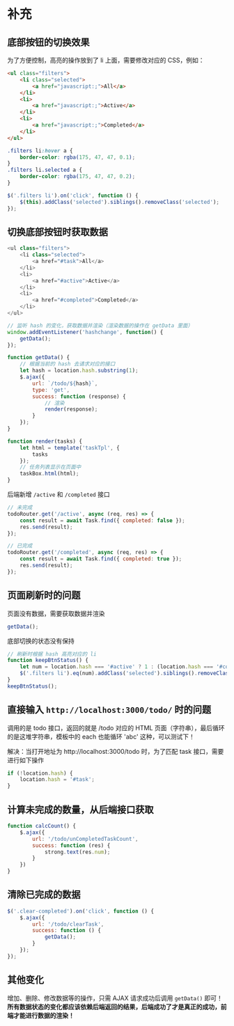 # 补充

## 底部按钮的切换效果

为了方便控制，高亮的操作放到了 li 上面，需要修改对应的 CSS，例如：

```html
<ul class="filters">
    <li class="selected">
        <a href="javascript:;">All</a>
    </li>
    <li>
        <a href="javascript:;">Active</a>
    </li>
    <li>
        <a href="javascript:;">Completed</a>
    </li>
</ul>
```

```css
.filters li:hover a {
    border-color: rgba(175, 47, 47, 0.1);
}
.filters li.selected a {
    border-color: rgba(175, 47, 47, 0.2);
}
```

```javascript
$('.filters li').on('click', function () {
    $(this).addClass('selected').siblings().removeClass('selected');
});
```

## 切换底部按钮时获取数据

```javascript
<ul class="filters">
    <li class="selected">
        <a href="#task">All</a>
    </li>
    <li>
        <a href="#active">Active</a>
    </li>
    <li>
        <a href="#completed">Completed</a>
    </li>
</ul>
```

```javascript
// 监听 hash 的变化，获取数据并渲染（渲染数据的操作在 getData 里面）
window.addEventListener('hashchange', function() {
    getData();
});
```

```javascript
function getData() {
    // 根据当前的 hash 去请求对应的接口
    let hash = location.hash.substring(1);
    $.ajax({
        url: `/todo/${hash}`,
        type: 'get',
        success: function (response) {
            // 渲染
            render(response);
        }
    });
}
```

```javascript
function render(tasks) {
    let html = template('taskTpl', {
        tasks
    });
    // 任务列表显示在页面中
    taskBox.html(html);
}
```

后端新增 `/active` 和 `/completed` 接口

```javascript
// 未完成
todoRouter.get('/active', async (req, res) => {
    const result = await Task.find({ completed: false });
    res.send(result);
});

// 已完成
todoRouter.get('/completed', async (req, res) => {
    const result = await Task.find({ completed: true });
    res.send(result);
});
```

## 页面刷新时的问题

页面没有数据，需要获取数据并渲染

```javascript
getData();
```

底部切换的状态没有保持

```javascript
// 刷新时根据 hash 高亮对应的 li
function keepBtnStatus() {
    let num = location.hash === '#active' ? 1 : (location.hash === '#completed' ? 2 : 0);
    $('.filters li').eq(num).addClass('selected').siblings().removeClass('selected');
}
keepBtnStatus();
```

## 直接输入 `http://localhost:3000/todo/` 时的问题

调用的是 todo 接口，返回的就是 /todo 对应的 HTML 页面（字符串），最后循环的是这堆字符串，模板中的 each 也能循环 'abc' 这种，可以测试下！

解决：当打开地址为 http://localhost:3000/todo 时，为了匹配 task 接口，需要进行如下操作

```javascript
if (!location.hash) {
    location.hash = '#task';
}
```

## 计算未完成的数量，从后端接口获取

```javascript
function calcCount() {
    $.ajax({
        url: '/todo/unCompletedTaskCount',
        success: function (res) {
            strong.text(res.num);
        }
    })
}
```

## 清除已完成的数据

```javascript
$('.clear-completed').on('click', function () {
    $.ajax({
        url: '/todo/clearTask',
        success: function () {
            getData();
        }
    });
});
```

## 其他变化

增加、删除、修改数据等的操作，只需 AJAX 请求成功后调用 `getData()` 即可！**所有数据状态的变化都应该依赖后端返回的结果，后端成功了才是真正的成功，前端才能进行数据的渲染！**


